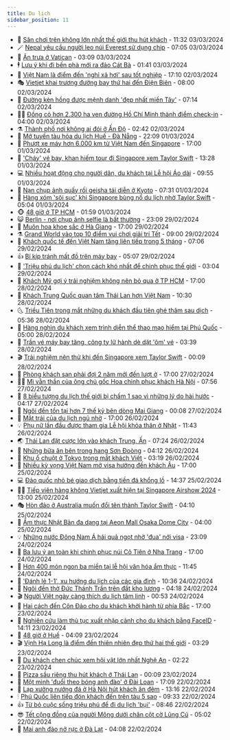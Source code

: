 ```yaml
---
title: Du lịch
sidebar_position: 11
---
```


<!-- vnexpress-du-lich:START -->
- 💂 [Sân chơi trên không lớn nhất thế giới thu hút khách](https://vnexpress.net/san-choi-tren-khong-lon-nhat-the-gioi-thu-hut-khach-4717707.html) - 11:32 03/03/2024
- 🪄 [Nepal yêu cầu người leo núi Everest sử dụng chip](https://vnexpress.net/nepal-yeu-cau-nguoi-leo-nui-everest-su-dung-chip-4717790.html) - 07:05 03/03/2024
- 🦅 [Ăn trưa ở Vatican](https://vnexpress.net/an-trua-o-vatican-4717096.html) - 03:09 03/03/2024
- 🕴 [Lưu ý khi đi bến phà mới ra đảo Cát Bà](https://vnexpress.net/luu-y-khi-di-ben-pha-moi-ra-dao-cat-ba-4717547.html) - 01:41 03/03/2024
- 👀 [Việt Nam là điểm đến &#39;nghỉ xả hơi&#39; sau tốt nghiệp](https://vnexpress.net/viet-nam-la-diem-den-nghi-xa-hoi-sau-tot-nghiep-4717647.html) - 17:10 02/03/2024
- 🎭 [Vietjet khai trương đường bay thứ hai đến Điện Biên](https://vnexpress.net/vietjet-khai-truong-duong-bay-thu-hai-den-dien-bien-4717564.html) - 08:00 02/03/2024
- 🦒 [Đường kèn hồng được mệnh danh &#39;đẹp nhất miền Tây&#39;](https://vnexpress.net/duong-ken-hong-duoc-menh-danh-dep-nhat-mien-tay-4717559.html) - 07:14 02/03/2024
- 👨‍🏫 [Đồng cỏ hơn 2.300 ha ven đường Hồ Chí Minh thành điểm check-in](https://vnexpress.net/dong-co-hon-2-300-ha-ven-duong-ho-chi-minh-thanh-diem-check-in-4717151.html) - 04:00 02/03/2024
- ⚗️ [Thành phố nơi không ai đói ở Ấn Độ](https://vnexpress.net/thanh-pho-noi-khong-ai-doi-o-an-do-4717192.html) - 02:42 02/03/2024
- 🥸 [Mở tuyến tàu hỏa du lịch Huế - Đà Nẵng](https://vnexpress.net/mo-tuyen-tau-hoa-du-lich-hue-da-nang-4717381.html) - 22:09 01/03/2024
- 🤠 [Phượt xe máy hơn 6.000 km từ Việt Nam đến Singapore](https://vnexpress.net/phuot-xe-may-hon-6-000-km-tu-viet-nam-den-singapore-4715589.html) - 17:00 01/03/2024
- 🚀 [&#39;Cháy&#39; vé bay, khan hiếm tour đi Singapore xem Taylor Swift](https://vnexpress.net/chay-ve-bay-khan-hiem-tour-di-singapore-xem-taylor-swift-4717265.html) - 13:28 01/03/2024
- 💻 [Nhiều hoạt động cho người dân, du khách tại Lễ hội Áo dài](https://vnexpress.net/nhieu-hoat-dong-cho-nguoi-dan-du-khach-tai-le-hoi-ao-dai-4717218.html) - 09:55 01/03/2024
- 💼 [Nạn chụp ảnh quấy rối geisha tái diễn ở Kyoto](https://vnexpress.net/nan-chup-anh-quay-roi-geisha-tai-dien-o-kyoto-4716894.html) - 07:31 01/03/2024
- 🤡 [Hàng xóm &#39;sôi sục&#39; khi Singapore bùng nổ du lịch nhờ Taylor Swift](https://vnexpress.net/hang-xom-soi-suc-khi-singapore-bung-no-du-lich-nho-taylor-swift-4716982.html) - 05:04 01/03/2024
- 🐵 [48 giờ ở TP HCM](https://vnexpress.net/48-gio-o-tp-hcm-4713762.html) - 01:59 01/03/2024
- 😺 [Berlin - nơi chụp ảnh selfie là bất thường](https://vnexpress.net/berlin-noi-chup-anh-selfie-la-bat-thuong-4716720.html) - 23:09 29/02/2024
- 🌈 [Muôn hoa khoe sắc ở Hà Giang](https://vnexpress.net/muon-hoa-khoe-sac-o-ha-giang-4716672.html) - 17:00 29/02/2024
- ⚗️ [Grand World vào top 10 điểm vui chơi giải trí Tết](https://vnexpress.net/grand-world-vao-top-10-diem-vui-choi-giai-tri-tet-4716725.html) - 09:00 29/02/2024
- 👀 [Khách quốc tế đến Việt Nam tăng liên tiếp trong 5 tháng](https://vnexpress.net/khach-quoc-te-den-viet-nam-tang-lien-tiep-trong-5-thang-4716649.html) - 07:06 29/02/2024
- 👍 [Bí kíp tránh mất đồ trên máy bay](https://vnexpress.net/bi-kip-tranh-mat-do-tren-may-bay-4716551.html) - 05:07 29/02/2024
- 💄 [&#39;Triệu phú du lịch&#39; chọn cách khó nhất để chinh phục thế giới](https://vnexpress.net/trieu-phu-du-lich-chon-cach-kho-nhat-de-chinh-phuc-the-gioi-4716321.html) - 03:04 29/02/2024
- 🥷 [Khách Mỹ gợi ý trải nghiệm không nên bỏ qua ở TP HCM](https://vnexpress.net/khach-my-goi-y-trai-nghiem-khong-nen-bo-qua-o-tp-hcm-4716394.html) - 17:00 28/02/2024
- 📝 [Khách Trung Quốc quan tâm Thái Lan hơn Việt Nam](https://vnexpress.net/khach-trung-quoc-quan-tam-thai-lan-hon-viet-nam-4716375.html) - 10:30 28/02/2024
- 🌜 [Triều Tiên trong mắt những du khách đầu tiên ghé thăm sau dịch](https://vnexpress.net/trieu-tien-trong-mat-nhung-du-khach-dau-tien-ghe-tham-sau-dich-4716130.html) - 05:36 28/02/2024
- 📝 [Hàng nghìn du khách xem trình diễn thể thao mạo hiểm tại Phú Quốc](https://vnexpress.net/hang-nghin-du-khach-xem-trinh-dien-the-thao-mao-hiem-tai-phu-quoc-4716170.html) - 05:00 28/02/2024
- 🧰 [Trần vé máy bay tăng, công ty lữ hành dè dặt &#39;ôm&#39; vé](https://vnexpress.net/tran-ve-may-bay-tang-cong-ty-lu-hanh-de-dat-om-ve-4715977.html) - 03:39 28/02/2024
- 🎬 [Trải nghiệm nên thử khi đến Singapore xem Taylor Swift](https://vnexpress.net/trai-nghiem-nen-thu-khi-den-singapore-xem-taylor-swift-4715782.html) - 00:09 28/02/2024
- 🧐 [Phòng khách sạn phải đợi 2 năm mới đến lượt ở](https://vnexpress.net/phong-khach-san-phai-doi-2-nam-moi-den-luot-o-4715877.html) - 17:00 27/02/2024
- 👨‍🏫 [Mì vằn thắn của ông chủ gốc Hoa chinh phục khách Hà Nội](https://vnexpress.net/mi-van-than-cua-ong-chu-goc-hoa-chinh-phuc-khach-ha-noi-4714925.html) - 07:56 27/02/2024
- 🦣 [8 biểu tượng du lịch thế giới bị chấm 1 sao vì những lý do hài hước](https://vnexpress.net/8-bieu-tuong-du-lich-the-gioi-bi-cham-1-sao-vi-nhung-ly-do-hai-huoc-4715705.html) - 04:17 27/02/2024
- 🌋 [Ngôi đền tồn tại hơn 7 thế kỷ bên dòng Mai Giang](https://vnexpress.net/ngoi-den-ton-tai-hon-7-the-ky-ben-dong-mai-giang-4715112.html) - 00:08 27/02/2024
- 🦄 [Mặt trái của du lịch ngủ nhờ](https://vnexpress.net/mat-trai-cua-du-lich-ngu-nho-4715317.html) - 17:00 26/02/2024
- 💡 [Phụ nữ lần đầu được tham gia Lễ hội khỏa thân ở Nhật](https://vnexpress.net/phu-nu-lan-dau-duoc-tham-gia-le-hoi-khoa-than-o-nhat-4715463.html) - 11:43 26/02/2024
- 🌏 [Thái Lan đặt cược lớn vào khách Trung, Ấn](https://vnexpress.net/thai-lan-dat-cuoc-lon-vao-khach-trung-an-4715389.html) - 07:24 26/02/2024
- 💂 [Những bữa ăn bên trong hang Sơn Đoòng](https://vnexpress.net/nhung-bua-an-ben-trong-hang-son-doong-4702442.html) - 04:12 26/02/2024
- 🤩 [Khu ổ chuột ở Tokyo trong mắt khách Việt](https://vnexpress.net/khu-o-chuot-o-tokyo-trong-mat-khach-viet-4700911.html) - 03:19 26/02/2024
- 💪 [Nhiều kỳ vọng Việt Nam mở visa hướng đến khách Âu](https://vnexpress.net/nhieu-ky-vong-viet-nam-mo-visa-huong-den-khach-au-4714948.html) - 17:00 25/02/2024
- 💻 [Đảo quốc nhỏ bé giao dịch bằng tiền đá khổng lồ](https://vnexpress.net/dao-quoc-nho-be-giao-dich-bang-tien-da-khong-lo-4715107.html) - 14:37 25/02/2024
- 🧑‍💻 [Tiếp viên hàng không Vietjet xuất hiện tại Singapore Airshow 2024](https://vnexpress.net/tiep-vien-hang-khong-vietjet-xuat-hien-tai-singapore-airshow-2024-4715209.html) - 13:00 25/02/2024
- 🎭 [Hòn đảo ở Australia muốn đổi tên thành Taylor Swift](https://vnexpress.net/hon-dao-o-australia-muon-doi-ten-thanh-taylor-swift-4715088.html) - 04:10 25/02/2024
- 🧐 [Ẩm thực Nhật Bản đa dạng tại Aeon Mall Osaka Dome City](https://vnexpress.net/am-thuc-nhat-ban-da-dang-tai-aeon-mall-osaka-dome-city-4714498.html) - 04:00 25/02/2024
- 💡 [Những nước Đông Nam Á hái quả ngọt nhờ &#39;đua&#39; nới visa](https://vnexpress.net/nhung-nuoc-dong-nam-a-hai-qua-ngot-nho-dua-noi-visa-4714213.html) - 23:09 24/02/2024
- 🌊 [Ba lưu ý an toàn khi chinh phục núi Cô Tiên ở Nha Trang](https://vnexpress.net/ba-luu-y-an-toan-khi-chinh-phuc-nui-co-tien-o-nha-trang-4714781.html) - 17:00 24/02/2024
- 🎃 [Hơn 400 món ngon ba miền tại lễ hội văn hóa ẩm thực](https://vnexpress.net/hon-400-mon-ngon-ba-mien-tai-le-hoi-van-hoa-am-thuc-4714995.html) - 11:45 24/02/2024
- 🧠 [&#39;Đánh lẻ 1-1&#39;, xu hướng du lịch của các gia đình](https://vnexpress.net/danh-le-1-1-xu-huong-du-lich-cua-cac-gia-dinh-4714792.html) - 10:36 24/02/2024
- 💄 [Ngôi đền thờ Đức Thánh Trần trên đất kho lương](https://vnexpress.net/ngoi-den-tho-duc-thanh-tran-tren-dat-kho-luong-4714730.html) - 04:18 24/02/2024
- 🎬 [Người Việt ngày càng thích du lịch tâm linh](https://vnexpress.net/nguoi-viet-ngay-cang-thich-du-lich-tam-linh-4714343.html) - 00:53 24/02/2024
- 🐻 [Hai cách đến Côn Đảo cho du khách khởi hành từ phía Bắc](https://vnexpress.net/hai-cach-den-con-dao-cho-du-khach-khoi-hanh-tu-phia-bac-4713201.html) - 17:00 23/02/2024
- 🌝 [Nghiên cứu làm thủ tục xuất nhập cảnh cho du khách bằng FaceID](https://vnexpress.net/nghien-cuu-lam-thu-tuc-xuat-nhap-canh-cho-du-khach-bang-faceid-4714761.html) - 14:11 23/02/2024
- 🤩 [48 giờ ở Huế](https://vnexpress.net/48-gio-o-hue-4713779.html) - 04:09 23/02/2024
- 🎬 [Vịnh Hạ Long là điểm đến thiên nhiên đẹp thứ hai thế giới](https://vnexpress.net/vinh-ha-long-la-diem-den-thien-nhien-dep-thu-hai-the-gioi-4714404.html) - 03:29 23/02/2024
- 🦩 [Du khách chen chúc xem hội vật lớn nhất Nghệ An](https://vnexpress.net/du-khach-chen-chuc-xem-hoi-vat-lon-nhat-nghe-an-4714326.html) - 02:22 23/02/2024
- 🦍 [Pizza sầu riêng thu hút khách ở Thái Lan](https://vnexpress.net/pizza-sau-rieng-thu-hut-khach-o-thai-lan-4713880.html) - 00:09 23/02/2024
- 👀 [Một mình &#39;đuổi theo bóng anh đào&#39; ở Đài Loan](https://vnexpress.net/mot-minh-duoi-theo-bong-anh-dao-o-dai-loan-4713805.html) - 17:09 22/02/2024
- 🧰 [Lạp xưởng nướng đá ở Hà Nội hút khách ăn đêm](https://vnexpress.net/lap-xuong-nuong-da-o-ha-noi-hut-khach-an-dem-4714051.html) - 13:16 22/02/2024
- 🕯 [Phú Quốc liên tiếp đón khách đến trên tàu 5 sao](https://vnexpress.net/phu-quoc-lien-tiep-don-khach-den-tren-tau-5-sao-4714085.html) - 09:33 22/02/2024
- 👍 [Từ bỏ cuộc sống triệu phú để đi du lịch &#39;bụi&#39;](https://vnexpress.net/tu-bo-cuoc-song-trieu-phu-de-di-du-lich-bui-4713977.html) - 08:46 22/02/2024
- 😎 [Tết cộng đồng của người Mông dưới chân cột cờ Lũng Cú](https://vnexpress.net/tet-cong-dong-cua-nguoi-mong-duoi-chan-cot-co-lung-cu-4713404.html) - 05:02 22/02/2024
- 🐘 [Mai anh đào nở rực ở Đà Lạt](https://video.vnexpress.net/mai-anh-dao-no-ruc-o-da-lat-4713744.html) - 04:08 22/02/2024<!-- vnexpress-du-lich:END -->
